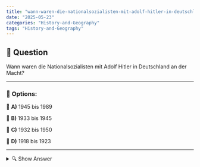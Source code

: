 ```yaml
---
title: "wann-waren-die-nationalsozialisten-mit-adolf-hitler-in-deutschland-an-der-macht"
date: "2025-05-23"
categories: "History-and-Geography"
tags: "History-and-Geography"
---
```


## 📌 **Question**

Wann waren die Nationalsozialisten mit Adolf Hitler in Deutschland an der Macht?



---

### 📝 **Options:**

🔘 **A)** 1945 bis 1989

🔘 **B)** 1933 bis 1945

🔘 **C)** 1932 bis 1950

🔘 **D)** 1918 bis 1923

---

<details>
  <summary>🔍 Show Answer</summary>

  <p>
💡  <b>Correct Answer:</b>  b
  </p>
  <p>
    📖<b>Explanation:</b>
    Die Frage zielt darauf ab, die historische Zeitspanne zu bestimmen, in der die Nationalsozialisten unter der Führung von Adolf Hitler Deutschland regiert haben. Diese Periode war geprägt von totalitärer Herrschaft, dem Zweiten Weltkrieg und Holocaust. Adolf Hitler wurde am 30. Januar 1933 zum Reichskanzler ernannt und die NSDAP etablierte ein totalitäres Regime. Die Macht endete mit dem Zusammenbruch und der Kapitulation Deutschlands im Mai 1945. Daher ist die richtige Antwort die Zeitspanne 1933 bis 1945. Dies ist wichtig für das Verständnis der zentralen Ereignisse im 20. Jahrhundert.
  </p>
</details>
